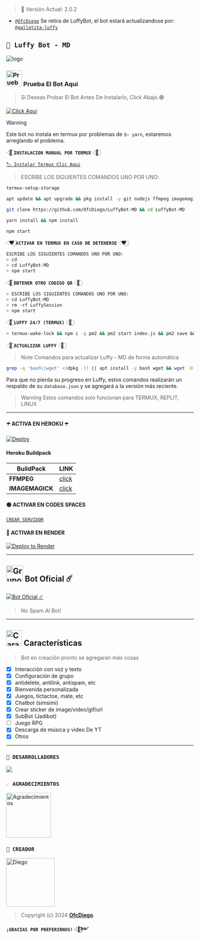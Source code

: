 > 🚀 Versión Actual: 2.0.2

* [`@OfcDiego`](https://github.com/OfcDiego)
Se retira de LuffyBot, el bot estará actualizandose por: [`@galletita-luffy`](https://github.com/galletita-luffy)

## **`🚩 Luffy Bot - MD`**

![logo](https://telegra.ph/file/a7a9798496639ce074237.jpg)

### <img src="https://i.pinimg.com/originals/19/80/6e/19806e91932e6054965fc83b85241270.gif" alt="Prueba El Bot Aqui" width="42" height="42"> Prueba El Bot Aqui

> Si Deseas Probar El Bot Antes De Instalarlo, Click Abajo.🟢

[![Click Aquí](https://img.shields.io/badge/Grupo-Luffy-25D366?style=for-the-badge&logo=whatsapp&logoColor=white)](https://chat.whatsapp.com/Em1J2VaglHc1fe26YtBDCS)

> [!WARNING]
> Este bot no instala en termux por problemas de `$~ yarn`, estaremos arreglando el problema.

⁖🩵꙰  **`INSTALACION MANUAL POR TERMUX`** ⁖🩵꙰

[`🏷 Instalar Termux Clic Aqui`](https://www.mediafire.com/file/3hsvi3xkpq3a64o/termux_118.apk/file)

> ESCRIBE LOS SIGUIENTES COMANDOS UNO POR UNO:

```bash
termux-setup-storage
```
```bash
apt update && apt upgrade && pkg install -y git nodejs ffmpeg imagemagick yarn
```
```bash
git clone https://github.com/OfcDiego/LuffyBot-MD && cd LuffyBot-MD
```
```bash
yarn install && npm install
```
```bash
npm start
```

⁖❤️꙰ **`ACTIVAR EN TERMUX EN CASO DE DETENERSE`** ⁖❤️꙰
```bash
ESCRIBE LOS SIGUIENTES COMANDOS UNO POR UNO:
> cd 
> cd LuffyBot-MD
> npm start
```

⁖💚꙰  **`OBTENER OTRO CODIGO QR`** ⁖💚꙰
```bash
> ESCRIBE LOS SIGUIENTES COMANDOS UNO POR UNO:
> cd LuffyBot-MD
> rm -rf LuffySession
> npm start
```

⁖💜꙰  **`LUFFY 24/7 (TERMUX)`** ⁖💜꙰
```bash
> termux-wake-lock && npm i -g pm2 && pm2 start index.js && pm2 save && pm2 logs 
```

⁖🩵꙰  **`ACTUALIZAR LUFFY`** ⁖🩵꙰
> Note Comandos para actualizar Luffy - MD de forma automática
```bash
grep -q 'bash\|wget' <(dpkg -l) || apt install -y bash wget && wget -O - https://raw.githubusercontent.com/OfcDiego/LuffyBot-MD/master/update.sh | bash
```
Para que no pierda su progreso en Luffy, estos comandos realizarán un respaldo de su `database.json` y se agregará a la versión más reciente.

> Warning Estos comandos solo funcionan para TERMUX, REPLIT, LINUX

***

#### ☂️ ACTIVA EN HEROKU ☂️
[![Deploy](https://www.herokucdn.com/deploy/button.svg)](https://heroku.com/deploy?template=https://github.com/OfcDiego/LuffyBot-MD)

#### Heroku Buildpack
| BuildPack | LINK |
|--------|--------|
| **FFMPEG** |[click](https://github.com/jonathanong/heroku-buildpack-ffmpeg-latest) |
| **IMAGEMAGICK** | [click](https://github.com/DuckyTeam/heroku-buildpack-imagemagick) |


#### 🟢 ACTIVAR EN CODES SPACES 
[`CREAR SERVIDOR`](https://github.com/codespaces/new?skip_quickstart=true&machine=basicLinux32gb&repo=OfcDiego/LuffyBot-MD&ref=main&geo=UsEast)

#### 🤍 ACTIVAR EN RENDER
[![Deploy to Render](https://render.com/images/deploy-to-render-button.svg)](https://dashboard.render.com/blueprint/new?repo=https%3A%2F%2Fgithub.com%2OfcDiego%LuffyBot-MD) 

***

## <img src="https://static.wikia.nocookie.net/nyancat/images/d/d3/Nyan-cat.gif/revision/latest/scale-to-width-down/400?cb=20131231222500&path-prefix=es" alt="Grupo" width="45" height="43"> Bot Oficial ☄️

<a href="https://wa.me/573218138672?text=!menu"><img alt="Bot Oficial ☄️" src="https://img.shields.io/badge/Bot - Oficial-00FFFF?style=for-the-badge&logo=whatsapp&logoColor=white"/></a>

> No Spam Al Bot!

***

## <img src="https://i.pinimg.com/originals/73/69/6e/73696e022df7cd5cb3d999c6875361dd.gif" alt="Características" width="42" height="42"> Características

> Bot en creación pronto se agregaran más cosas 

- [x] Interacción con voz y texto
- [x] Configuración de grupo
- [x] antidelete, antilink, antispam, etc
- [x] Bienvenida personalizada
- [x] Juegos, tictactoe, mate, etc
- [x] Chatbot (simsimi)
- [x] Crear sticker de image/video/gif/url
- [x] SubBot (Jadibot)
- [ ] Juego RPG
- [x] Descarga de música y video De YT
- [x] Otros

*** 

### `🌟 DESARROLLADORES`
<a href="https://github.com/OfcDiego/LuffyBot-MD/graphs/contributors">
<img src="https://contrib.rocks/image?repo=OfcDiego/LuffyBot-MD" /> 
</a>

### `☄️ AGRADECIMIENTOS`
<a
href="https://github.com/BrunoSobrino"><img src="https://github.com/BrunoSobrino.png" width="120" height="120" alt="Agradecimientos"/></a>

### `👑 CREADOR`
<a
href="https://github.com/OfcDiego"><img src="https://github.com/OfcDiego.png" width="130" height="130" alt="Diego"/></a>

> Copyright (c) 2024 **[OfcDiego](https://github.com/OfcDiego/LuffyBot-MD)**.

**`¡GRACIAS POR PREFERIRNOS!`  ⁖💜꙰༻**
